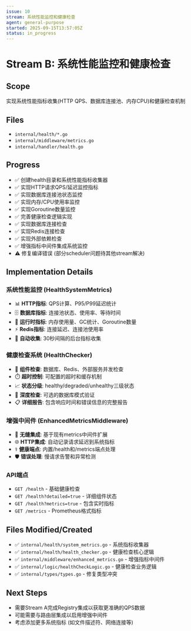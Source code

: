 ```yaml
---
issue: 10
stream: 系统性能监控和健康检查
agent: general-purpose
started: 2025-09-15T13:57:05Z
status: in_progress
---
```


# Stream B: 系统性能监控和健康检查

## Scope
实现系统性能指标收集(HTTP QPS、数据库连接池、内存CPU)和健康检查机制

## Files
- `internal/health/*.go`
- `internal/middleware/metrics.go`
- `internal/handler/health.go`

## Progress
- ✅ 创建health目录和系统性能指标收集器
- ✅ 实现HTTP请求QPS/延迟监控指标
- ✅ 实现数据库连接池状态监控
- ✅ 实现内存/CPU使用率监控
- ✅ 实现Goroutine数量监控
- ✅ 完善健康检查逻辑实现
- ✅ 实现数据库连接检查
- ✅ 实现Redis连接检查
- ✅ 实现外部依赖检查
- ✅ 增强指标中间件集成系统监控
- ⚠️ 修复编译错误 (部分scheduler问题待其他stream解决)

## Implementation Details

### 系统性能监控 (HealthSystemMetrics)
- 📊 **HTTP指标**: QPS计算、P95/P99延迟统计
- 🗄️ **数据库指标**: 连接池状态、使用率、等待时间
- 💾 **运行时指标**: 内存使用量、GC统计、Goroutine数量
- ⚡ **Redis指标**: 连接延迟、连接池使用率
- 🔄 **自动收集**: 30秒间隔的后台指标收集

### 健康检查系统 (HealthChecker)
- 🔧 **组件检查**: 数据库、Redis、外部服务并发检查
- ⏱️ **超时控制**: 可配置的超时和缓存机制
- 📈 **状态分级**: healthy/degraded/unhealthy三级状态
- 🏥 **深度检查**: 可选的数据库模式验证
- 📋 **详细报告**: 包含响应时间和错误信息的完整报告

### 增强中间件 (EnhancedMetricsMiddleware)
- 🔗 **无缝集成**: 基于现有metrics中间件扩展
- 🌐 **HTTP集成**: 自动记录请求延迟到系统指标
- ⚕️ **健康端点**: 内置/health和/metrics端点处理
- 🛡️ **错误处理**: 慢请求告警和异常检测

### API端点
- `GET /health` - 基础健康检查
- `GET /health?detailed=true` - 详细组件状态
- `GET /health?metrics=true` - 包含实时指标
- `GET /metrics` - Prometheus格式指标

## Files Modified/Created
- ✅ `internal/health/system_metrics.go` - 系统指标收集器
- ✅ `internal/health/health_checker.go` - 健康检查核心逻辑
- ✅ `internal/middleware/enhanced_metrics.go` - 增强指标中间件
- ✅ `internal/logic/healthCheckLogic.go` - 健康检查业务逻辑
- ✅ `internal/types/types.go` - 修复类型冲突

## Next Steps
- 需要Stream A完成Registry集成以获取更准确的QPS数据
- 可能需要与路由层集成以启用增强中间件
- 考虑添加更多系统指标 (如文件描述符、网络连接等)